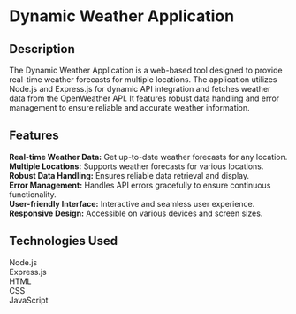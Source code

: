 # Dynamic Weather Application

 ## Description
The Dynamic Weather Application is a web-based tool designed to provide real-time weather forecasts for multiple locations. The application utilizes Node.js and Express.js for dynamic API integration and fetches weather data from the OpenWeather API. It features robust data handling and error management to ensure reliable and accurate weather information.

## Features<br/>
**Real-time Weather Data:** Get up-to-date weather forecasts for any location.<br/>
**Multiple Locations:** Supports weather forecasts for various locations.<br/>
**Robust Data Handling:** Ensures reliable data retrieval and display.<br/>
**Error Management:** Handles API errors gracefully to ensure continuous functionality.<br/>
**User-friendly Interface:** Interactive and seamless user experience.<br/>
**Responsive Design:** Accessible on various devices and screen sizes.<br/>

## Technologies Used
Node.js<br/>
Express.js<br/>
HTML<br/>
CSS<br/>
JavaScript<br/>
